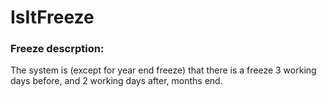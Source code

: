 # IsItFreeze

### Freeze descrption:
The system is (except for year end freeze) that there is a freeze 3 working days before, and 2 working days after, months end.
